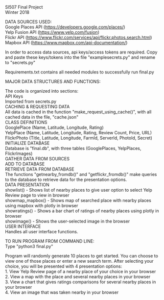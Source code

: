 SI507 Final Project <br /> 
Winter 2018  <br />
  
DATA SOURCES USED:<br />
Google Places API (https://developers.google.com/places/)<br />
Yelp Fusion API (https://www.yelp.com/fusion)<br />
Flickr API (https://www.flickr.com/services/api/flickr.photos.search.html)<br />
Mapbox API (https://www.mapbox.com/api-documentation/)<br />

In order to access data sources, api keys/access tokens are required. Copy and paste these keys/tokens into the file "examplesecrets.py" and rename to "secrets.py"<br />

Requirements.txt contains all needed modules to successfully run final.py<br />

MAJOR DATA STRUCTURES AND FUNCTIONS:<br />

The code is organized into sections: <br />
    API Keys <br />
        Imported from secrets.py<br />
    CACHING & REQUESTING DATA<br />
        All data is cached in the function "make_request_using_cache()", with all cached data in the file, "cache.json"<br />
    CLASS DEFINITIONS<br />
        GooglePlace (Name, Latitude, Longitude, Rating)<br />
        YelpPlace (Name, Latitude, Longitude, Rating, Review Count, Price, URL)<br />
        FlickrPhoto (Title, Latitude, Longitude, FarmId, ServerId, PhotoId, Secret)<br />
    INITIALIZE DATABASE<br />
        Database is "final.db", with three tables (GooglePlaces, YelpPlaces, FlickrImages)<br />
    GATHER DATA FROM SOURCES<br />
    ADD TO DATABASE<br />
    RETRIEVE DATA FROM DATABASE<br />
        The functions "getnearby_fromdb()" and "getflickr_fromdb()" make queries to the database to retrieve data for the presentation options. <br />
    DATA PRESENTATION<br />
        showlist() - Shows list of nearby places to give user option to select Yelp Review page to view in browser<br />
        showmap_mapbox() - Shows map of searched place with nearby places using mapbox with plotly in browser<br />
        showratings() - Shows a bar chart of ratings of nearby places using plotly in browser<br />
        showimage() - Shows the user-selected image in the browser<br />
    USER INTERFACE<br />
        Handles all user interface functions. <br />


TO RUN PROGRAM FROM COMMAND LINE:<br />
Type "python3 final.py"<br />

Program will randomly generate 10 places to get started. You can choose to view one of those places or enter a new search term. After selecting your choice, you will be presented with 4 presentation options: <br />
    1. View Yelp Review page of a nearby place of your choice in your browser<br />
    2. View a map with the place and several nearby places in your browser<br />
    3. View a chart that gives ratings comparisons for several nearby places in your browser<br />
    4. View an image that was taken nearby in your browser<br />
